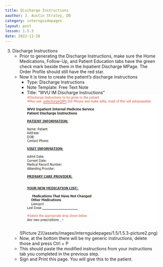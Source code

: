 ```yaml
---
title: Discharge Instructions
aauthor: J. Austin Straley, DO
category: internguidepages
layout: post
lesson: 1.5.3
date: 2022-11-20
---
```


<html>
    <meta charset="UTF-8">
    <meta name="viewport" content="width=device-width, initial-scale=1">
    <link href="{{site.baseurl}}/assets/grid/bootstrap-grid.min.css" rel="stylesheet">
    <link href="{{site.baseurl}}/assets/grid/grid.css" rel="stylesheet">
    <link rel="stylesheet" href="{{site.baseurl}}/assets/gitbook/gitbook-plugin-fontsettings/website.css">
    <link rel="stylesheet" href="{{site.baseurl}}/assets/gitbook/gitbook-plugin-search-pro/search.css">
    <link rel="stylesheet" href="{{site.baseurl}}/assets/gitbook/gitbook-plugin-back-to-top-button/plugin.css">
    <link rel="stylesheet" href="{{site.baseurl}}/assets/gitbook/style.css">
    <link rel="stylesheet" href="{{site.baseurl}}/assets/gitbook/custom.css">
    <link rel="stylesheet" href="{{site.baseurl}}/assets/gitbook/rouge/{{ site.syntax_highlighter_style | default: 'colorful' }}.css">
    <meta name="HandheldFriendly" content="true"/>
    <meta name="viewport" content="width=device-width, initial-scale=1, user-scalable=no">
    <meta name="apple-mobile-web-app-capable" content="yes">
    <meta name="apple-mobile-web-app-status-bar-style" content="black">
    <link rel="apple-touch-icon-precomposed" sizes="152x152" href="{{site.baseurl}}/assets/gitbook/images/apple-touch-icon-precomposed-152.png">
    <link rel="shortcut icon" href="{{site.baseurl}}/{{site.favicon_path}}" type="image/x-icon">
</html>

3. Discharge Instructions
    - Prior to generating the Discharge Instructions, make sure the Home Medications, Follow-Up, and Patient Education tabs have the green check mark beside them in the Inpatient Discharge MPage. The Order Profile should still have the red star.
    - Now it is time to create the patient’s discharge instructions
        - Type: Discharge Instructions
        - Note Template: Free Text Note
        - Title: “WVU IM Discharge Instructions”<br>
        ![Picture 1](/assets/images/internguidepages/1.5/1.5.3-picture1.png) 
        <br>
        ![Picture 2](/assets/images/internguidepages/1.5/1.5.3-picture2.png) 
        <br>
    - Now, at the bottom there will be my generic instructions, delete those and press Ctrl + P
    - This should paste the modified instructions from your instructions tab you completed in the previous step.
    - Sign and Print this page. You will give this to the patient.